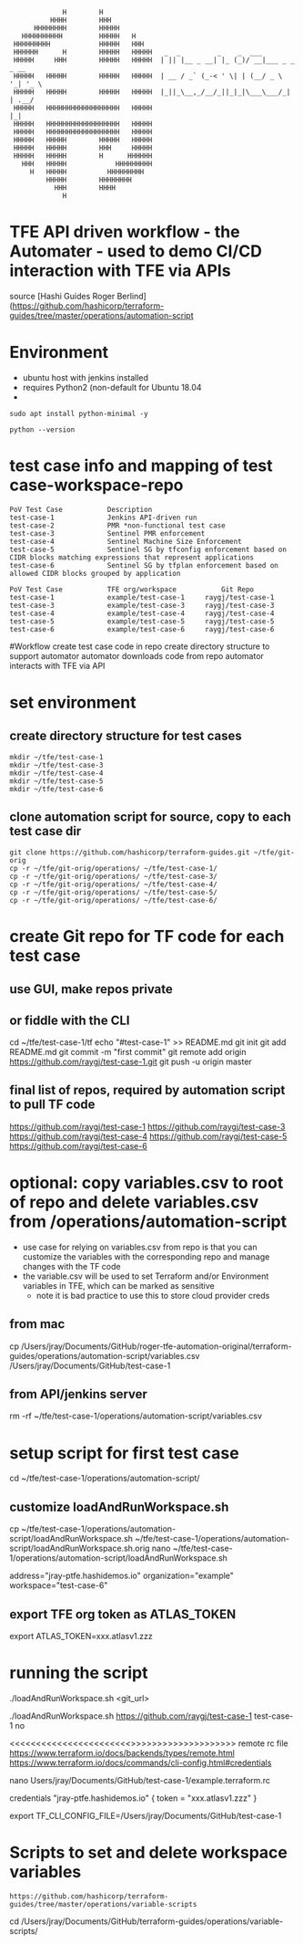 ```
             H        H
          HHHH        HHH
      HHHHHHHH        HHHHH
   HHHHHHHHHH         HHHHH   H
 HHHHHHHHH            HHHHH   HHH
 HHHHHH      H        HHHHH   HHHHH   _  _         _    _  ___
 HHHHH     HHH        HHHHH   HHHHH  | || |__ _ __| |_ (_)/ __|___ _ _ _ __
 HHHHH   HHHHH        HHHHH   HHHHH  | __ / _` (_-< ' \| | (__/ _ \ '_| '_ \
 HHHHH   HHHHH        HHHHH   HHHHH  |_||_\__,_/__/_||_|_|\___\___/_| | .__/
 HHHHH   HHHHHHHHHHHHHHHHHH   HHHHH                                   |_|
 HHHHH   HHHHHHHHHHHHHHHHHH   HHHHH
 HHHHH   HHHHHHHHHHHHHHHHHH   HHHHH     
 HHHHH   HHHHH        HHHHH   HHHHH            
 HHHHH   HHHHH        HHH     HHHHH       
 HHHHH   HHHHH        H      HHHHHH              
   HHH   HHHHH            HHHHHHHHH
     H   HHHHH          HHHHHHHHH        
         HHHHH        HHHHHHHH                 
           HHH        HHHH
             H       

```
# TFE API driven workflow - the Automater - used to demo CI/CD interaction with TFE via APIs
source [Hashi Guides Roger Berlind](https://github.com/hashicorp/terraform-guides/tree/master/operations/automation-script

# Environment 
- ubuntu host with jenkins installed
- requires Python2 (non-default for Ubuntu 18.04
- 
`sudo apt install python-minimal -y`

`python --version`

# test case info and mapping of test case-workspace-repo

```
PoV Test Case			Description
test-case-1				Jenkins API-driven run
test-case-2				PMR *non-functional test case
test-case-3				Sentinel PMR enforcement
test-case-4				Sentinel Machine Size Enforcement
test-case-5				Sentinel SG by tfconfig enforcement based on CIDR blocks matching expressions that represent applications
test-case-6				Sentinel SG by tfplan enforcement based on allowed CIDR blocks grouped by application

PoV Test Case			TFE org/workspace			Git Repo
test-case-1				example/test-case-1		raygj/test-case-1
test-case-3				example/test-case-3		raygj/test-case-3
test-case-4				example/test-case-4		raygj/test-case-4
test-case-5				example/test-case-5		raygj/test-case-5
test-case-6				example/test-case-6		raygj/test-case-6
```


#Workflow
create test case code in repo
create directory structure to support automator
automator downloads code from repo
automator interacts with TFE via API

# set environment
## create directory structure for test cases

```
mkdir ~/tfe/test-case-1
mkdir ~/tfe/test-case-3
mkdir ~/tfe/test-case-4
mkdir ~/tfe/test-case-5
mkdir ~/tfe/test-case-6
```

## clone automation script for source, copy to each test case dir

```
git clone https://github.com/hashicorp/terraform-guides.git ~/tfe/git-orig
cp -r ~/tfe/git-orig/operations/ ~/tfe/test-case-1/
cp -r ~/tfe/git-orig/operations/ ~/tfe/test-case-3/
cp -r ~/tfe/git-orig/operations/ ~/tfe/test-case-4/
cp -r ~/tfe/git-orig/operations/ ~/tfe/test-case-5/
cp -r ~/tfe/git-orig/operations/ ~/tfe/test-case-6/
```

# create Git repo for TF code for each test case
## use GUI, make repos private

## or fiddle with the CLI
cd ~/tfe/test-case-1/tf
echo "#test-case-1" >> README.md
git init
git add README.md
git commit -m "first commit"
git remote add origin https://github.com/raygj/test-case-1.git
git push -u origin master

## final list of repos, required by automation script to pull TF code
https://github.com/raygj/test-case-1
https://github.com/raygj/test-case-3
https://github.com/raygj/test-case-4
https://github.com/raygj/test-case-5
https://github.com/raygj/test-case-6

# optional: copy variables.csv to root of repo and delete variables.csv from /operations/automation-script
- use case for relying on variables.csv from repo is that you can customize the variables with the corresponding repo and manage changes with the TF code
- the variable.csv will be used to set Terraform and/or Environment variables in TFE, which can be marked as sensitive
	- note it is bad practice to use this to store cloud provider creds
## from mac
cp /Users/jray/Documents/GitHub/roger-tfe-automation-original/terraform-guides/operations/automation-script/variables.csv /Users/jray/Documents/GitHub/test-case-1
## from API/jenkins server
rm -rf ~/tfe/test-case-1/operations/automation-script/variables.csv

# setup script for first test case
cd ~/tfe/test-case-1/operations/automation-script/

## customize loadAndRunWorkspace.sh
cp ~/tfe/test-case-1/operations/automation-script/loadAndRunWorkspace.sh ~/tfe/test-case-1/operations/automation-script/loadAndRunWorkspace.sh.orig
nano ~/tfe/test-case-1/operations/automation-script/loadAndRunWorkspace.sh

address="jray-ptfe.hashidemos.io"
organization="example"
workspace="test-case-6"

## export TFE org token as ATLAS_TOKEN
export ATLAS_TOKEN=xxx.atlasv1.zzz

# running the script
./loadAndRunWorkspace.sh <git_url> <workspace> <override>

./loadAndRunWorkspace.sh https://github.com/raygj/test-case-1 test-case-1 no


<<<<<<<<<<<<<<<<<<<<<<<>>>>>>>>>>>>>>>>>>>>
remote rc file
https://www.terraform.io/docs/backends/types/remote.html
https://www.terraform.io/docs/commands/cli-config.html#credentials


nano Users/jray/Documents/GitHub/test-case-1/example.terraform.rc

credentials "jray-ptfe.hashidemos.io" {
  token = "xxx.atlasv1.zzz"
}

export TF_CLI_CONFIG_FILE=/Users/jray/Documents/GitHub/test-case-1

# Scripts to set and delete workspace variables
`https://github.com/hashicorp/terraform-guides/tree/master/operations/variable-scripts`

cd /Users/jray/Documents/GitHub/terraform-guides/operations/variable-scripts/